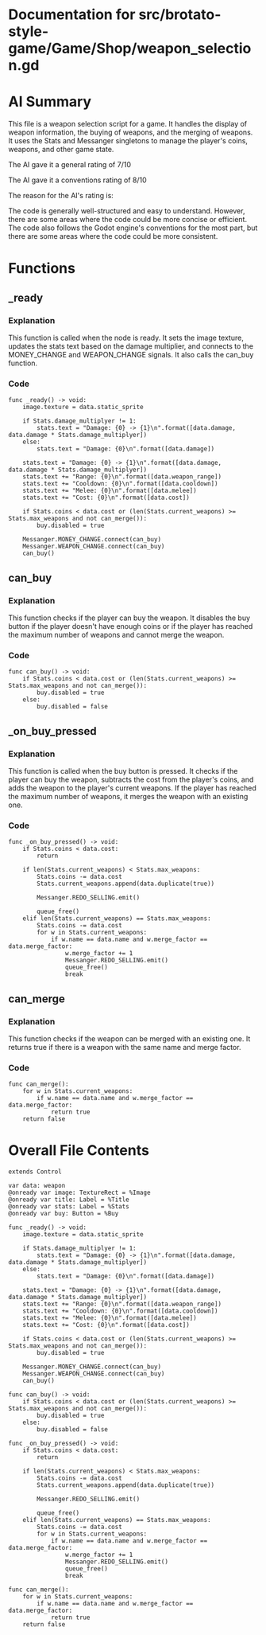 # Documentation for src/brotato-style-game/Game/Shop/weapon_selection.gd

# AI Summary
This file is a weapon selection script for a game. It handles the display of weapon information, the buying of weapons, and the merging of weapons. It uses the Stats and Messanger singletons to manage the player's coins, weapons, and other game state.

The AI gave it a general rating of 7/10

The AI gave it a conventions rating of 8/10

The reason for the AI's rating is:

The code is generally well-structured and easy to understand. However, there are some areas where the code could be more concise or efficient. The code also follows the Godot engine's conventions for the most part, but there are some areas where the code could be more consistent.
# Functions

## _ready
### Explanation
This function is called when the node is ready. It sets the image texture, updates the stats text based on the damage multiplier, and connects to the MONEY_CHANGE and WEAPON_CHANGE signals. It also calls the can_buy function.
### Code
```gdscript
func _ready() -> void:
	image.texture = data.static_sprite
	
	if Stats.damage_multiplyer != 1:
		stats.text = "Damage: {0} -> {1}\n".format([data.damage, data.damage * Stats.damage_multiplyer])
	else:
		stats.text = "Damage: {0}\n".format([data.damage])
	
	stats.text = "Damage: {0} -> {1}\n".format([data.damage, data.damage * Stats.damage_multiplyer])
	stats.text += "Range: {0}\n".format([data.weapon_range])
	stats.text += "Cooldown: {0}\n".format([data.cooldown])
	stats.text += "Melee: {0}\n".format([data.melee])
	stats.text += "Cost: {0}\n".format([data.cost])
	
	if Stats.coins < data.cost or (len(Stats.current_weapons) >= Stats.max_weapons and not can_merge()):
		buy.disabled = true
	
	Messanger.MONEY_CHANGE.connect(can_buy)
	Messanger.WEAPON_CHANGE.connect(can_buy)
	can_buy()
```

## can_buy
### Explanation
This function checks if the player can buy the weapon. It disables the buy button if the player doesn't have enough coins or if the player has reached the maximum number of weapons and cannot merge the weapon.
### Code
```gdscript
func can_buy() -> void:
	if Stats.coins < data.cost or (len(Stats.current_weapons) >= Stats.max_weapons and not can_merge()):
		buy.disabled = true
	else:
		buy.disabled = false
```

## _on_buy_pressed
### Explanation
This function is called when the buy button is pressed. It checks if the player can buy the weapon, subtracts the cost from the player's coins, and adds the weapon to the player's current weapons. If the player has reached the maximum number of weapons, it merges the weapon with an existing one.
### Code
```gdscript
func _on_buy_pressed() -> void:
	if Stats.coins < data.cost:
		return
	
	if len(Stats.current_weapons) < Stats.max_weapons:
		Stats.coins -= data.cost
		Stats.current_weapons.append(data.duplicate(true))
		
		Messanger.REDO_SELLING.emit()
		
		queue_free()
	elif len(Stats.current_weapons) == Stats.max_weapons:
		Stats.coins -= data.cost
		for w in Stats.current_weapons:
			if w.name == data.name and w.merge_factor == data.merge_factor:
				w.merge_factor += 1
				Messanger.REDO_SELLING.emit()
				queue_free()
				break
```

## can_merge
### Explanation
This function checks if the weapon can be merged with an existing one. It returns true if there is a weapon with the same name and merge factor.
### Code
```gdscript
func can_merge():
	for w in Stats.current_weapons:
		if w.name == data.name and w.merge_factor == data.merge_factor:
			return true
	return false
```
# Overall File Contents
```gdscript
extends Control

var data: weapon
@onready var image: TextureRect = %Image
@onready var title: Label = %Title
@onready var stats: Label = %Stats
@onready var buy: Button = %Buy

func _ready() -> void:
	image.texture = data.static_sprite
	
	if Stats.damage_multiplyer != 1:
		stats.text = "Damage: {0} -> {1}\n".format([data.damage, data.damage * Stats.damage_multiplyer])
	else:
		stats.text = "Damage: {0}\n".format([data.damage])
	
	stats.text = "Damage: {0} -> {1}\n".format([data.damage, data.damage * Stats.damage_multiplyer])
	stats.text += "Range: {0}\n".format([data.weapon_range])
	stats.text += "Cooldown: {0}\n".format([data.cooldown])
	stats.text += "Melee: {0}\n".format([data.melee])
	stats.text += "Cost: {0}\n".format([data.cost])
	
	if Stats.coins < data.cost or (len(Stats.current_weapons) >= Stats.max_weapons and not can_merge()):
		buy.disabled = true
	
	Messanger.MONEY_CHANGE.connect(can_buy)
	Messanger.WEAPON_CHANGE.connect(can_buy)
	can_buy()

func can_buy() -> void:
	if Stats.coins < data.cost or (len(Stats.current_weapons) >= Stats.max_weapons and not can_merge()):
		buy.disabled = true
	else:
		buy.disabled = false

func _on_buy_pressed() -> void:
	if Stats.coins < data.cost:
		return
	
	if len(Stats.current_weapons) < Stats.max_weapons:
		Stats.coins -= data.cost
		Stats.current_weapons.append(data.duplicate(true))
		
		Messanger.REDO_SELLING.emit()
		
		queue_free()
	elif len(Stats.current_weapons) == Stats.max_weapons:
		Stats.coins -= data.cost
		for w in Stats.current_weapons:
			if w.name == data.name and w.merge_factor == data.merge_factor:
				w.merge_factor += 1
				Messanger.REDO_SELLING.emit()
				queue_free()
				break

func can_merge():
	for w in Stats.current_weapons:
		if w.name == data.name and w.merge_factor == data.merge_factor:
			return true
	return false

```
